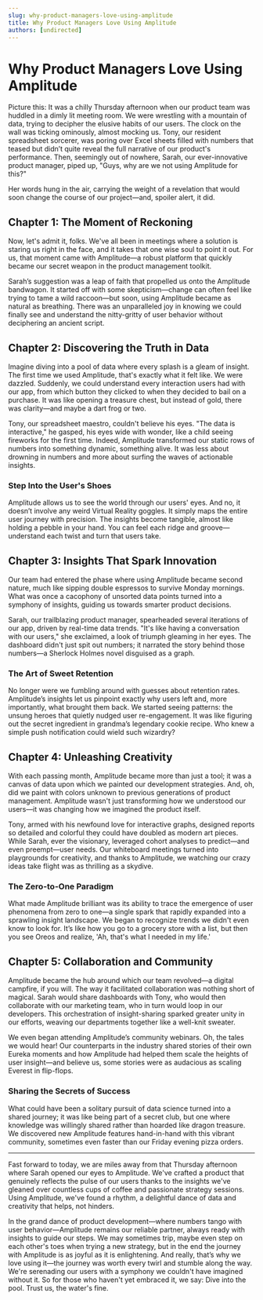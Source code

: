 ```yaml
---
slug: why-product-managers-love-using-amplitude
title: Why Product Managers Love Using Amplitude
authors: [undirected]
---
```



# Why Product Managers Love Using Amplitude

Picture this: It was a chilly Thursday afternoon when our product team was huddled in a dimly lit meeting room. We were wrestling with a mountain of data, trying to decipher the elusive habits of our users. The clock on the wall was ticking ominously, almost mocking us. Tony, our resident spreadsheet sorcerer, was poring over Excel sheets filled with numbers that teased but didn’t quite reveal the full narrative of our product's performance. Then, seemingly out of nowhere, Sarah, our ever-innovative product manager, piped up, "Guys, why are we not using Amplitude for this?"

Her words hung in the air, carrying the weight of a revelation that would soon change the course of our project—and, spoiler alert, it did.

## Chapter 1: The Moment of Reckoning

Now, let's admit it, folks. We've all been in meetings where a solution is staring us right in the face, and it takes that one wise soul to point it out. For us, that moment came with Amplitude—a robust platform that quickly became our secret weapon in the product management toolkit.

Sarah’s suggestion was a leap of faith that propelled us onto the Amplitude bandwagon. It started off with some skepticism—change can often feel like trying to tame a wild raccoon—but soon, using Amplitude became as natural as breathing. There was an unparalleled joy in knowing we could finally see and understand the nitty-gritty of user behavior without deciphering an ancient script.

## Chapter 2: Discovering the Truth in Data

Imagine diving into a pool of data where every splash is a gleam of insight. The first time we used Amplitude, that's exactly what it felt like. We were dazzled. Suddenly, we could understand every interaction users had with our app, from which button they clicked to when they decided to bail on a purchase. It was like opening a treasure chest, but instead of gold, there was clarity—and maybe a dart frog or two.

Tony, our spreadsheet maestro, couldn't believe his eyes. "The data is interactive," he gasped, his eyes wide with wonder, like a child seeing fireworks for the first time. Indeed, Amplitude transformed our static rows of numbers into something dynamic, something alive. It was less about drowning in numbers and more about surfing the waves of actionable insights.

### Step Into the User's Shoes

Amplitude allows us to see the world through our users' eyes. And no, it doesn’t involve any weird Virtual Reality goggles. It simply maps the entire user journey with precision. The insights become tangible, almost like holding a pebble in your hand. You can feel each ridge and groove—understand each twist and turn that users take.

## Chapter 3: Insights That Spark Innovation

Our team had entered the phase where using Amplitude became second nature, much like sipping double espressos to survive Monday mornings. What was once a cacophony of unsorted data points turned into a symphony of insights, guiding us towards smarter product decisions.

Sarah, our trailblazing product manager, spearheaded several iterations of our app, driven by real-time data trends. "It's like having a conversation with our users," she exclaimed, a look of triumph gleaming in her eyes. The dashboard didn't just spit out numbers; it narrated the story behind those numbers—a Sherlock Holmes novel disguised as a graph.

### The Art of Sweet Retention

No longer were we fumbling around with guesses about retention rates. Amplitude’s insights let us pinpoint exactly why users left and, more importantly, what brought them back. We started seeing patterns: the unsung heroes that quietly nudged user re-engagement. It was like figuring out the secret ingredient in grandma’s legendary cookie recipe. Who knew a simple push notification could wield such wizardry?

## Chapter 4: Unleashing Creativity

With each passing month, Amplitude became more than just a tool; it was a canvas of data upon which we painted our development strategies. And, oh, did we paint with colors unknown to previous generations of product management. Amplitude wasn't just transforming how we understood our users—it was changing how we imagined the product itself.

Tony, armed with his newfound love for interactive graphs, designed reports so detailed and colorful they could have doubled as modern art pieces. While Sarah, ever the visionary, leveraged cohort analyses to predict—and even preempt—user needs. Our whiteboard meetings turned into playgrounds for creativity, and thanks to Amplitude, we watching our crazy ideas take flight was as thrilling as a skydive.

### The Zero-to-One Paradigm

What made Amplitude brilliant was its ability to trace the emergence of user phenomena from zero to one—a single spark that rapidly expanded into a sprawling insight landscape. We began to recognize trends we didn't even know to look for. It’s like how you go to a grocery store with a list, but then you see Oreos and realize, 'Ah, that's what I needed in my life.'

## Chapter 5: Collaboration and Community

Amplitude became the hub around which our team revolved—a digital campfire, if you will. The way it facilitated collaboration was nothing short of magical. Sarah would share dashboards with Tony, who would then collaborate with our marketing team, who in turn would loop in our developers. This orchestration of insight-sharing sparked greater unity in our efforts, weaving our departments together like a well-knit sweater.

We even began attending Amplitude’s community webinars. Oh, the tales we would hear! Our counterparts in the industry shared stories of their own Eureka moments and how Amplitude had helped them scale the heights of user insight—and believe us, some stories were as audacious as scaling Everest in flip-flops.

### Sharing the Secrets of Success

What could have been a solitary pursuit of data science turned into a shared journey; it was like being part of a secret club, but one where knowledge was willingly shared rather than hoarded like dragon treasure. We discovered new Amplitude features hand-in-hand with this vibrant community, sometimes even faster than our Friday evening pizza orders.

---

Fast forward to today, we are miles away from that Thursday afternoon where Sarah opened our eyes to Amplitude. We've crafted a product that genuinely reflects the pulse of our users thanks to the insights we've gleaned over countless cups of coffee and passionate strategy sessions. Using Amplitude, we've found a rhythm, a delightful dance of data and creativity that helps, not hinders.

In the grand dance of product development—where numbers tango with user behavior—Amplitude remains our reliable partner, always ready with insights to guide our steps. We may sometimes trip, maybe even step on each other's toes when trying a new strategy, but in the end the journey with Amplitude is as joyful as it is enlightening. And really, that’s why we love using it—the journey was worth every twirl and stumble along the way. We're serenading our users with a symphony we couldn't have imagined without it. So for those who haven't yet embraced it, we say: Dive into the pool. Trust us, the water's fine.